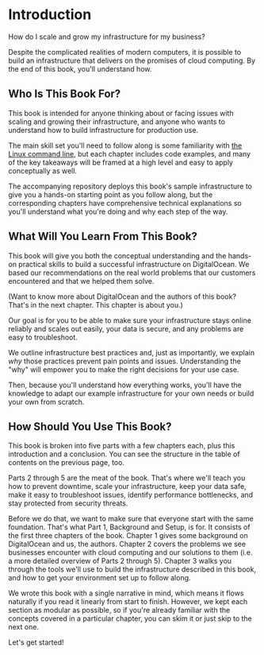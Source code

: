 # Introduction

How do I scale and grow my infrastructure for my business?

<!-- TODO: fill this out with a paragraph or so that will motivate the reader / justify the book / etc. what is the value to the reader? how can you contextualize that value for them as succinctly as possible? -->

Despite the complicated realities of modern computers, it is possible to build an infrastructure that delivers on the promises of cloud computing. By the end of this book, you'll understand how.

## Who Is This Book For?

This book is intended for anyone thinking about or facing issues with scaling and growing their infrastructure, and anyone who wants to understand how to build infrastructure for production use.

The main skill set you'll need to follow along is some familiarity with [the Linux command line](https://www.digitalocean.com/community/tutorial_series/getting-started-with-linux), but each chapter includes code examples, and many of the key takeaways will be framed at a high level and easy to apply conceptually as well.

The accompanying repository <!-- TODO: link --> deploys this book's sample infrastructure to give you a hands-on starting point as you follow along, but the corresponding chapters have comprehensive technical explanations so you'll understand what you're doing and why each step of the way.

## What Will You Learn From This Book?

This book will give you both the conceptual understanding and the hands-on practical skills to build a successful infrastructure on DigitalOcean. We based our recommendations on the real world problems that our customers encountered and that we helped them solve.

(Want to know more about DigitalOcean and the authors of this book? That's in the next chapter. This chapter is about you.)

Our goal is for you to be able to make sure your infrastructure stays online reliably and scales out easily, your data is secure, and any problems are easy to troubleshoot.

We outline infrastructure best practices and, just as importantly, we explain _why_ those practices prevent pain points and issues. Understanding the "why" will empower you to make the right decisions for your use case.

Then, because you'll understand how everything works, you'll have the knowledge to adapt our example infrastructure for your own needs or build your own from scratch.

## How Should You Use This Book?

This book is broken into five parts with a few chapters each, plus this introduction and a conclusion. You can see the structure in the table of contents on the previous page, too. <!-- TODO: make sure we generate a TOC -->

Parts 2 through 5 are the meat of the book. That's where we'll teach you how to prevent downtime, scale your infrastructure, keep your data safe, make it easy to troubleshoot issues, identify performance bottlenecks, and stay protected from security threats.

Before we do that, we want to make sure that everyone start with the same foundation. That's what Part 1, Background and Setup, is for. It consists of the first three chapters of the book. Chapter 1 gives some background on DigitalOcean and us, the authors. Chapter 2 covers the problems we see businesses encounter with cloud computing and our solutions to them (i.e. a more detailed overview of Parts 2 through 5). Chapter 3 walks you through the tools we'll use to build the infrastructure described in this book, and how to get your environment set up to follow along.

We wrote this book with a single narrative in mind, which means it flows naturally if you read it linearly from start to finish. However, we kept each section as modular as possible, so if you're already familiar with the concepts covered in a particular chapter, you can skim it or just skip to the next one.

Let's get started!
